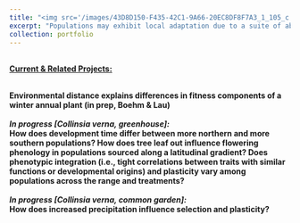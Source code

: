 ```yaml
---
title: "<img src='/images/43D8D150-F435-42C1-9A66-20EC8DF8F7A3_1_105_c.jpeg' align='right' width='300' height='300'>How does environmental distance influence local adaptation and the strength of selection?"
excerpt: "Populations may exhibit local adaptation due to a suite of abiotic and biotic selection pressures. However, climate change may disrupt these patterns of local adaptation by shifting environmental conditions away from historical norms. If so, then populations might not necessarily have highest fitness in environments closely matching the current environmental conditions of their source locations. Investigating local adaptation in relation to both geographic and environmental distance across key life history transitions may provide insight into the limitations of local adaptation and potential evolutionary consequences under climate change. <br/>"
collection: portfolio
---
```


<br/><ins><strong>Current & Related Projects:<strong><ins> <br/><br/>
  
Environmental distance explains differences in fitness components of a winter annual plant (in prep, Boehm & Lau)<br/>
<br/> *In progress [Collinsia verna, greenhouse]:* <br/> How does development time differ between more northern and more southern populations? How does tree leaf out influence flowering phenology in populations sourced along a latitudinal gradient? Does phenotypic integration (i.e., tight correlations between traits with similar functions or developmental origins) and plasticity vary among populations across the range and treatments?<br/>
<br/> *In progress [Collinsia verna, common garden]:* <br/> How does increased precipitation influence selection and plasticity? 
